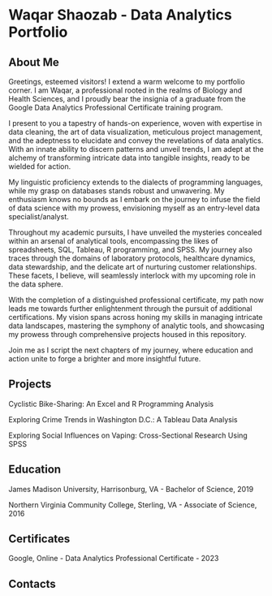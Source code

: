# Waqar Shaozab - Data Analytics Portfolio
## About Me
Greetings, esteemed visitors! I extend a warm welcome to my portfolio corner. I am Waqar, a professional rooted in the realms of Biology and Health Sciences, and I proudly bear the insignia of a graduate from the Google Data Analytics Professional Certificate training program.

I present to you a tapestry of hands-on experience, woven with expertise in data cleaning, the art of data visualization, meticulous project management, and the adeptness to elucidate and convey the revelations of data analytics. With an innate ability to discern patterns and unveil trends, I am adept at the alchemy of transforming intricate data into tangible insights, ready to be wielded for action.

My linguistic proficiency extends to the dialects of programming languages, while my grasp on databases stands robust and unwavering. My enthusiasm knows no bounds as I embark on the journey to infuse the field of data science with my prowess, envisioning myself as an entry-level data specialist/analyst.

Throughout my academic pursuits, I have unveiled the mysteries concealed within an arsenal of analytical tools, encompassing the likes of spreadsheets, SQL, Tableau, R programming, and SPSS. My journey also traces through the domains of laboratory protocols, healthcare dynamics, data stewardship, and the delicate art of nurturing customer relationships. These facets, I believe, will seamlessly interlock with my upcoming role in the data sphere.

With the completion of a distinguished professional certificate, my path now leads me towards further enlightenment through the pursuit of additional certifications. My vision spans across honing my skills in managing intricate data landscapes, mastering the symphony of analytic tools, and showcasing my prowess through comprehensive projects housed in this repository.

Join me as I script the next chapters of my journey, where education and action unite to forge a brighter and more insightful future.

## Projects
Cyclistic Bike-Sharing: An Excel and R Programming Analysis

Exploring Crime Trends in Washington D.C.: A Tableau Data Analysis

Exploring Social Influences on Vaping: Cross-Sectional Research Using SPSS

## Education
James Madison University, Harrisonburg, VA - Bachelor of Science, 2019

Northern Virginia Community College, Sterling, VA - Associate of Science, 2016 
## Certificates
Google, Online - Data Analytics Professional Certificate - 2023
## Contacts
